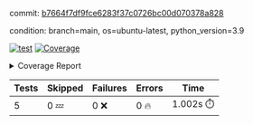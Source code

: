 commit: [b7664f7df9fce6283f37c0726bc00d070378a828](https://github.com/rcmdnk/chatgpt-prompt-wrapper/tree/b7664f7df9fce6283f37c0726bc00d070378a828)

condition: branch=main, os=ubuntu-latest, python_version=3.9

[![test](https://github.com/rcmdnk/chatgpt-prompt-wrapper/actions/workflows/test.yml/badge.svg)](https://github.com/rcmdnk/chatgpt-prompt-wrapper/actions/runs/4717897886)
<a href="https://github.com/rcmdnk/chatgpt-prompt-wrapper/blob/b7664f7df9fce6283f37c0726bc00d070378a828/README.md"><img alt="Coverage" src="https://img.shields.io/badge/Coverage-36%25-red.svg" /></a><details><summary>Coverage Report </summary><table><tr><th>File</th><th>Stmts</th><th>Miss</th><th>Cover</th><th>Missing</th></tr><tbody><tr><td colspan="5"><b>src/chatgpt_prompt_wrapper</b></td></tr><tr><td>&nbsp; &nbsp;<a href="https://github.com/rcmdnk/chatgpt-prompt-wrapper/blob/b7664f7df9fce6283f37c0726bc00d070378a828/src/chatgpt_prompt_wrapper/chatgpt_prompt_wrapper.py">chatgpt_prompt_wrapper.py</a></td><td>138</td><td>101</td><td>27%</td><td><a href="https://github.com/rcmdnk/chatgpt-prompt-wrapper/blob/b7664f7df9fce6283f37c0726bc00d070378a828/src/chatgpt_prompt_wrapper/chatgpt_prompt_wrapper.py#L47-L52">47&ndash;52</a>, <a href="https://github.com/rcmdnk/chatgpt-prompt-wrapper/blob/b7664f7df9fce6283f37c0726bc00d070378a828/src/chatgpt_prompt_wrapper/chatgpt_prompt_wrapper.py#L55-L63">55&ndash;63</a>, <a href="https://github.com/rcmdnk/chatgpt-prompt-wrapper/blob/b7664f7df9fce6283f37c0726bc00d070378a828/src/chatgpt_prompt_wrapper/chatgpt_prompt_wrapper.py#L66-L74">66&ndash;74</a>, <a href="https://github.com/rcmdnk/chatgpt-prompt-wrapper/blob/b7664f7df9fce6283f37c0726bc00d070378a828/src/chatgpt_prompt_wrapper/chatgpt_prompt_wrapper.py#L77-L82">77&ndash;82</a>, <a href="https://github.com/rcmdnk/chatgpt-prompt-wrapper/blob/b7664f7df9fce6283f37c0726bc00d070378a828/src/chatgpt_prompt_wrapper/chatgpt_prompt_wrapper.py#L85-L88">85&ndash;88</a>, <a href="https://github.com/rcmdnk/chatgpt-prompt-wrapper/blob/b7664f7df9fce6283f37c0726bc00d070378a828/src/chatgpt_prompt_wrapper/chatgpt_prompt_wrapper.py#L99-L110">99&ndash;110</a>, <a href="https://github.com/rcmdnk/chatgpt-prompt-wrapper/blob/b7664f7df9fce6283f37c0726bc00d070378a828/src/chatgpt_prompt_wrapper/chatgpt_prompt_wrapper.py#L113-L119">113&ndash;119</a>, <a href="https://github.com/rcmdnk/chatgpt-prompt-wrapper/blob/b7664f7df9fce6283f37c0726bc00d070378a828/src/chatgpt_prompt_wrapper/chatgpt_prompt_wrapper.py#L130-L149">130&ndash;149</a>, <a href="https://github.com/rcmdnk/chatgpt-prompt-wrapper/blob/b7664f7df9fce6283f37c0726bc00d070378a828/src/chatgpt_prompt_wrapper/chatgpt_prompt_wrapper.py#L153-L162">153&ndash;162</a>, <a href="https://github.com/rcmdnk/chatgpt-prompt-wrapper/blob/b7664f7df9fce6283f37c0726bc00d070378a828/src/chatgpt_prompt_wrapper/chatgpt_prompt_wrapper.py#L167-L177">167&ndash;177</a>, <a href="https://github.com/rcmdnk/chatgpt-prompt-wrapper/blob/b7664f7df9fce6283f37c0726bc00d070378a828/src/chatgpt_prompt_wrapper/chatgpt_prompt_wrapper.py#L180-L225">180&ndash;225</a>, <a href="https://github.com/rcmdnk/chatgpt-prompt-wrapper/blob/b7664f7df9fce6283f37c0726bc00d070378a828/src/chatgpt_prompt_wrapper/chatgpt_prompt_wrapper.py#L231-L237">231&ndash;237</a></td></tr><tr><td>&nbsp; &nbsp;<a href="https://github.com/rcmdnk/chatgpt-prompt-wrapper/blob/b7664f7df9fce6283f37c0726bc00d070378a828/src/chatgpt_prompt_wrapper/config.py">config.py</a></td><td>11</td><td>3</td><td>73%</td><td><a href="https://github.com/rcmdnk/chatgpt-prompt-wrapper/blob/b7664f7df9fce6283f37c0726bc00d070378a828/src/chatgpt_prompt_wrapper/config.py#L11-L14">11&ndash;14</a></td></tr><tr><td>&nbsp; &nbsp;<a href="https://github.com/rcmdnk/chatgpt-prompt-wrapper/blob/b7664f7df9fce6283f37c0726bc00d070378a828/src/chatgpt_prompt_wrapper/log_formatter.py">log_formatter.py</a></td><td>22</td><td>16</td><td>27%</td><td><a href="https://github.com/rcmdnk/chatgpt-prompt-wrapper/blob/b7664f7df9fce6283f37c0726bc00d070378a828/src/chatgpt_prompt_wrapper/log_formatter.py#L9-L24">9&ndash;24</a>, <a href="https://github.com/rcmdnk/chatgpt-prompt-wrapper/blob/b7664f7df9fce6283f37c0726bc00d070378a828/src/chatgpt_prompt_wrapper/log_formatter.py#L29-L31">29&ndash;31</a>, <a href="https://github.com/rcmdnk/chatgpt-prompt-wrapper/blob/b7664f7df9fce6283f37c0726bc00d070378a828/src/chatgpt_prompt_wrapper/log_formatter.py#L36-L42">36&ndash;42</a></td></tr><tr><td colspan="5"><b>src/chatgpt_prompt_wrapper/chatgpt</b></td></tr><tr><td>&nbsp; &nbsp;<a href="https://github.com/rcmdnk/chatgpt-prompt-wrapper/blob/b7664f7df9fce6283f37c0726bc00d070378a828/src/chatgpt_prompt_wrapper/chatgpt/ask.py">ask.py</a></td><td>34</td><td>26</td><td>24%</td><td><a href="https://github.com/rcmdnk/chatgpt-prompt-wrapper/blob/b7664f7df9fce6283f37c0726bc00d070378a828/src/chatgpt_prompt_wrapper/chatgpt/ask.py#L21-L63">21&ndash;63</a></td></tr><tr><td>&nbsp; &nbsp;<a href="https://github.com/rcmdnk/chatgpt-prompt-wrapper/blob/b7664f7df9fce6283f37c0726bc00d070378a828/src/chatgpt_prompt_wrapper/chatgpt/chat.py">chat.py</a></td><td>74</td><td>56</td><td>24%</td><td><a href="https://github.com/rcmdnk/chatgpt-prompt-wrapper/blob/b7664f7df9fce6283f37c0726bc00d070378a828/src/chatgpt_prompt_wrapper/chatgpt/chat.py#L36-L37">36&ndash;37</a>, <a href="https://github.com/rcmdnk/chatgpt-prompt-wrapper/blob/b7664f7df9fce6283f37c0726bc00d070378a828/src/chatgpt_prompt_wrapper/chatgpt/chat.py#L40-L73">40&ndash;73</a>, <a href="https://github.com/rcmdnk/chatgpt-prompt-wrapper/blob/b7664f7df9fce6283f37c0726bc00d070378a828/src/chatgpt_prompt_wrapper/chatgpt/chat.py#L83-L136">83&ndash;136</a></td></tr><tr><td>&nbsp; &nbsp;<a href="https://github.com/rcmdnk/chatgpt-prompt-wrapper/blob/b7664f7df9fce6283f37c0726bc00d070378a828/src/chatgpt_prompt_wrapper/chatgpt/chatgpt.py">chatgpt.py</a></td><td>99</td><td>62</td><td>37%</td><td><a href="https://github.com/rcmdnk/chatgpt-prompt-wrapper/blob/b7664f7df9fce6283f37c0726bc00d070378a828/src/chatgpt_prompt_wrapper/chatgpt/chatgpt.py#L72-L108">72&ndash;108</a>, <a href="https://github.com/rcmdnk/chatgpt-prompt-wrapper/blob/b7664f7df9fce6283f37c0726bc00d070378a828/src/chatgpt_prompt_wrapper/chatgpt/chatgpt.py#L111-L119">111&ndash;119</a>, <a href="https://github.com/rcmdnk/chatgpt-prompt-wrapper/blob/b7664f7df9fce6283f37c0726bc00d070378a828/src/chatgpt_prompt_wrapper/chatgpt/chatgpt.py#L122-L137">122&ndash;137</a>, <a href="https://github.com/rcmdnk/chatgpt-prompt-wrapper/blob/b7664f7df9fce6283f37c0726bc00d070378a828/src/chatgpt_prompt_wrapper/chatgpt/chatgpt.py#L140-L146">140&ndash;146</a>, <a href="https://github.com/rcmdnk/chatgpt-prompt-wrapper/blob/b7664f7df9fce6283f37c0726bc00d070378a828/src/chatgpt_prompt_wrapper/chatgpt/chatgpt.py#L149-L150">149&ndash;150</a>, <a href="https://github.com/rcmdnk/chatgpt-prompt-wrapper/blob/b7664f7df9fce6283f37c0726bc00d070378a828/src/chatgpt_prompt_wrapper/chatgpt/chatgpt.py#L159-L167">159&ndash;167</a>, <a href="https://github.com/rcmdnk/chatgpt-prompt-wrapper/blob/b7664f7df9fce6283f37c0726bc00d070378a828/src/chatgpt_prompt_wrapper/chatgpt/chatgpt.py#L170">170</a>, <a href="https://github.com/rcmdnk/chatgpt-prompt-wrapper/blob/b7664f7df9fce6283f37c0726bc00d070378a828/src/chatgpt_prompt_wrapper/chatgpt/chatgpt.py#L173-L176">173&ndash;176</a>, <a href="https://github.com/rcmdnk/chatgpt-prompt-wrapper/blob/b7664f7df9fce6283f37c0726bc00d070378a828/src/chatgpt_prompt_wrapper/chatgpt/chatgpt.py#L179-L184">179&ndash;184</a>, <a href="https://github.com/rcmdnk/chatgpt-prompt-wrapper/blob/b7664f7df9fce6283f37c0726bc00d070378a828/src/chatgpt_prompt_wrapper/chatgpt/chatgpt.py#L187-L191">187&ndash;191</a>, <a href="https://github.com/rcmdnk/chatgpt-prompt-wrapper/blob/b7664f7df9fce6283f37c0726bc00d070378a828/src/chatgpt_prompt_wrapper/chatgpt/chatgpt.py#L194-L198">194&ndash;198</a>, <a href="https://github.com/rcmdnk/chatgpt-prompt-wrapper/blob/b7664f7df9fce6283f37c0726bc00d070378a828/src/chatgpt_prompt_wrapper/chatgpt/chatgpt.py#L206-L209">206&ndash;209</a>, <a href="https://github.com/rcmdnk/chatgpt-prompt-wrapper/blob/b7664f7df9fce6283f37c0726bc00d070378a828/src/chatgpt_prompt_wrapper/chatgpt/chatgpt.py#L214-L226">214&ndash;226</a>, <a href="https://github.com/rcmdnk/chatgpt-prompt-wrapper/blob/b7664f7df9fce6283f37c0726bc00d070378a828/src/chatgpt_prompt_wrapper/chatgpt/chatgpt.py#L229">229</a></td></tr><tr><td>&nbsp; &nbsp;<a href="https://github.com/rcmdnk/chatgpt-prompt-wrapper/blob/b7664f7df9fce6283f37c0726bc00d070378a828/src/chatgpt_prompt_wrapper/chatgpt/discuss.py">discuss.py</a></td><td>93</td><td>78</td><td>16%</td><td><a href="https://github.com/rcmdnk/chatgpt-prompt-wrapper/blob/b7664f7df9fce6283f37c0726bc00d070378a828/src/chatgpt_prompt_wrapper/chatgpt/discuss.py#L36">36</a>, <a href="https://github.com/rcmdnk/chatgpt-prompt-wrapper/blob/b7664f7df9fce6283f37c0726bc00d070378a828/src/chatgpt_prompt_wrapper/chatgpt/discuss.py#L39-L51">39&ndash;51</a>, <a href="https://github.com/rcmdnk/chatgpt-prompt-wrapper/blob/b7664f7df9fce6283f37c0726bc00d070378a828/src/chatgpt_prompt_wrapper/chatgpt/discuss.py#L54-L56">54&ndash;56</a>, <a href="https://github.com/rcmdnk/chatgpt-prompt-wrapper/blob/b7664f7df9fce6283f37c0726bc00d070378a828/src/chatgpt_prompt_wrapper/chatgpt/discuss.py#L61-L106">61&ndash;106</a>, <a href="https://github.com/rcmdnk/chatgpt-prompt-wrapper/blob/b7664f7df9fce6283f37c0726bc00d070378a828/src/chatgpt_prompt_wrapper/chatgpt/discuss.py#L110-L187">110&ndash;187</a></td></tr><tr><td>&nbsp; &nbsp;<a href="https://github.com/rcmdnk/chatgpt-prompt-wrapper/blob/b7664f7df9fce6283f37c0726bc00d070378a828/src/chatgpt_prompt_wrapper/chatgpt/stream.py">stream.py</a></td><td>46</td><td>35</td><td>24%</td><td><a href="https://github.com/rcmdnk/chatgpt-prompt-wrapper/blob/b7664f7df9fce6283f37c0726bc00d070378a828/src/chatgpt_prompt_wrapper/chatgpt/stream.py#L13-L25">13&ndash;25</a>, <a href="https://github.com/rcmdnk/chatgpt-prompt-wrapper/blob/b7664f7df9fce6283f37c0726bc00d070378a828/src/chatgpt_prompt_wrapper/chatgpt/stream.py#L28-L30">28&ndash;30</a>, <a href="https://github.com/rcmdnk/chatgpt-prompt-wrapper/blob/b7664f7df9fce6283f37c0726bc00d070378a828/src/chatgpt_prompt_wrapper/chatgpt/stream.py#L38-L61">38&ndash;61</a>, <a href="https://github.com/rcmdnk/chatgpt-prompt-wrapper/blob/b7664f7df9fce6283f37c0726bc00d070378a828/src/chatgpt_prompt_wrapper/chatgpt/stream.py#L64">64</a>, <a href="https://github.com/rcmdnk/chatgpt-prompt-wrapper/blob/b7664f7df9fce6283f37c0726bc00d070378a828/src/chatgpt_prompt_wrapper/chatgpt/stream.py#L67-L75">67&ndash;75</a></td></tr><tr><td colspan="5"><b>src/chatgpt_prompt_wrapper/cmd</b></td></tr><tr><td>&nbsp; &nbsp;<a href="https://github.com/rcmdnk/chatgpt-prompt-wrapper/blob/b7664f7df9fce6283f37c0726bc00d070378a828/src/chatgpt_prompt_wrapper/cmd/commands.py">commands.py</a></td><td>18</td><td>15</td><td>17%</td><td><a href="https://github.com/rcmdnk/chatgpt-prompt-wrapper/blob/b7664f7df9fce6283f37c0726bc00d070378a828/src/chatgpt_prompt_wrapper/cmd/commands.py#L6-L24">6&ndash;24</a></td></tr><tr><td>&nbsp; &nbsp;<a href="https://github.com/rcmdnk/chatgpt-prompt-wrapper/blob/b7664f7df9fce6283f37c0726bc00d070378a828/src/chatgpt_prompt_wrapper/cmd/cost.py">cost.py</a></td><td>12</td><td>8</td><td>33%</td><td><a href="https://github.com/rcmdnk/chatgpt-prompt-wrapper/blob/b7664f7df9fce6283f37c0726bc00d070378a828/src/chatgpt_prompt_wrapper/cmd/cost.py#L7-L14">7&ndash;14</a></td></tr><tr><td>&nbsp; &nbsp;<a href="https://github.com/rcmdnk/chatgpt-prompt-wrapper/blob/b7664f7df9fce6283f37c0726bc00d070378a828/src/chatgpt_prompt_wrapper/cmd/init.py">init.py</a></td><td>9</td><td>5</td><td>44%</td><td><a href="https://github.com/rcmdnk/chatgpt-prompt-wrapper/blob/b7664f7df9fce6283f37c0726bc00d070378a828/src/chatgpt_prompt_wrapper/cmd/init.py#L8-L14">8&ndash;14</a></td></tr><tr><td><b>TOTAL</b></td><td><b>635</b></td><td><b>405</b></td><td><b>36%</b></td><td>&nbsp;</td></tr></tbody></table></details>

| Tests | Skipped | Failures | Errors | Time |
| ----- | ------- | -------- | -------- | ------------------ |
| 5 | 0 :zzz: | 0 :x: | 0 :fire: | 1.002s :stopwatch: |


